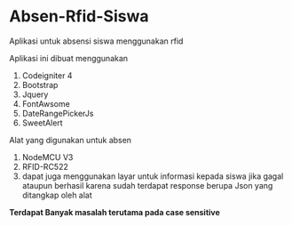 # Absen-Rfid-Siswa

Aplikasi untuk absensi siswa menggunakan rfid

Aplikasi ini dibuat menggunakan

1. Codeigniter 4
2. Bootstrap
3. Jquery
4. FontAwsome
5. DateRangePickerJs
6. SweetAlert

Alat yang digunakan untuk absen

1. NodeMCU V3
2. RFID-RC522
3. dapat juga menggunakan layar untuk informasi kepada siswa jika gagal ataupun berhasil karena sudah terdapat response berupa Json yang ditangkap oleh alat

**Terdapat Banyak masalah terutama pada case sensitive**
